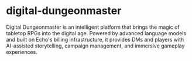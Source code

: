 # digital-dungeonmaster
Digital Dungeonmaster is an intelligent platform that brings the magic of tabletop RPGs into the digital age. Powered by advanced language models and built on Echo's billing infrastructure, it provides DMs and players with AI-assisted storytelling, campaign management, and immersive gameplay experiences.
